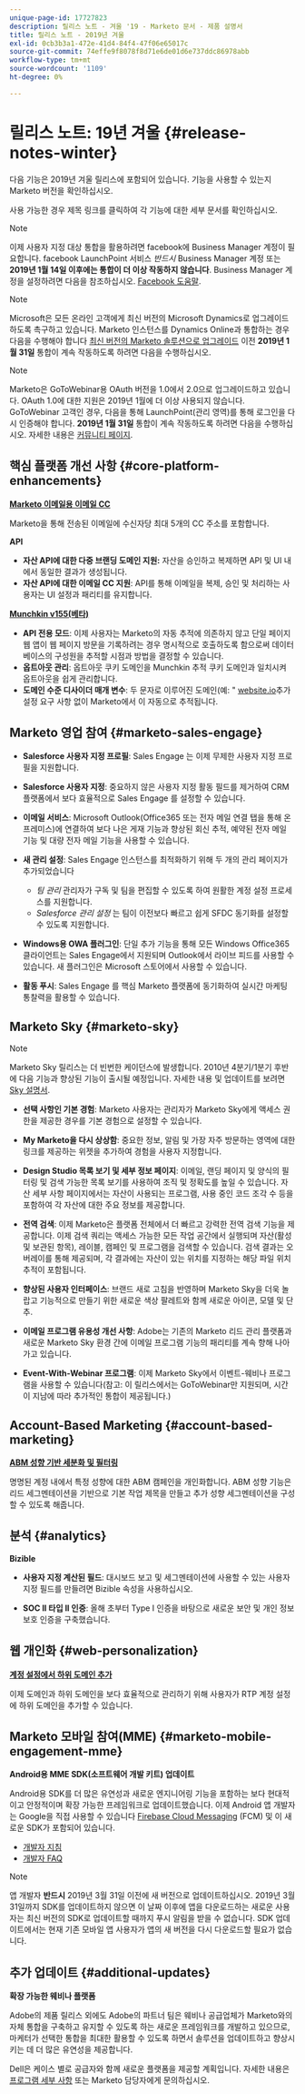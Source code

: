 ```yaml
---
unique-page-id: 17727823
description: 릴리스 노트 - 겨울 '19 - Marketo 문서 - 제품 설명서
title: 릴리스 노트 - 2019년 겨울
exl-id: 0cb3b3a1-472e-41d4-84f4-47f06e65017c
source-git-commit: 74effe9f8078f8d71e6de01d6e737ddc86978abb
workflow-type: tm+mt
source-wordcount: '1109'
ht-degree: 0%

---
```


# 릴리스 노트: 19년 겨울 {#release-notes-winter}

다음 기능은 2019년 겨울 릴리스에 포함되어 있습니다. 기능을 사용할 수 있는지 Marketo 버전을 확인하십시오.

사용 가능한 경우 제목 링크를 클릭하여 각 기능에 대한 세부 문서를 확인하십시오.

>[!NOTE]
>
>이제 사용자 지정 대상 통합을 활용하려면 facebook에 Business Manager 계정이 필요합니다. facebook LaunchPoint 서비스 *반드시* Business Manager 계정 또는 **2019년 1월 14일 이후에는 통합이 더 이상 작동하지 않습니다**. Business Manager 계정을 설정하려면 다음을 참조하십시오. [Facebook 도움말](https://www.facebook.com/business/help/1710077379203657).

>[!NOTE]
>
>Microsoft은 모든 온라인 고객에게 최신 버전의 Microsoft Dynamics로 업그레이드하도록 촉구하고 있습니다. Marketo 인스턴스를 Dynamics Online과 통합하는 경우 다음을 수행해야 합니다 [최신 버전의 Marketo 솔루션으로 업그레이드](/help/marketo/product-docs/crm-sync/microsoft-dynamics-sync/sync-setup/update-the-marketo-solution-for-microsoft-dynamics.md) 이전 **2019년 1월 31일** 통합이 계속 작동하도록 하려면 다음을 수행하십시오.

>[!NOTE]
>
>Marketo은 GoToWebinar용 OAuth 버전을 1.0에서 2.0으로 업그레이드하고 있습니다. OAuth 1.0에 대한 지원은 2019년 1월에 더 이상 사용되지 않습니다. GoToWebinar 고객인 경우, 다음을 통해 LaunchPoint(관리 영역)를 통해 로그인을 다시 인증해야 합니다. **2019년 1월 31일** 통합이 계속 작동하도록 하려면 다음을 수행하십시오. 자세한 내용은 [커뮤니티 페이지](https://nation.marketo.com/docs/DOC-6739-gotowebinar-authentication-change-take-action-before-1312019).

## 핵심 플랫폼 개선 사항 {#core-platform-enhancements}

**[Marketo 이메일용 이메일 CC](/help/marketo/product-docs/email-marketing/general/email-cc.md)**

Marketo을 통해 전송된 이메일에 수신자당 최대 5개의 CC 주소를 포함합니다.

**API**

* **자산 API에 대한 다중 브랜딩 도메인 지원:** 자산을 승인하고 복제하면 API 및 UI 내에서 동일한 결과가 생성됩니다.
* **자산 API에 대한 이메일 CC 지원**: API를 통해 이메일을 복제, 승인 및 처리하는 사용자는 UI 설정과 패리티를 유지합니다.

**[Munchkin v155(베타)](https://developers.marketo.com/javascript-api/lead-tracking/configuration/)**

* **API 전용 모드**: 이제 사용자는 Marketo의 자동 추적에 의존하지 않고 단일 페이지 웹 앱이 웹 페이지 방문을 기록하려는 경우 명시적으로 호출하도록 함으로써 데이터베이스의 구성원을 추적할 시점과 방법을 결정할 수 있습니다.
* **옵트아웃 관리**: 옵트아웃 쿠키 도메인을 Munchkin 추적 쿠키 도메인과 일치시켜 옵트아웃을 쉽게 관리합니다.
* **도메인 수준 디사이더 매개 변수**: 두 문자로 이루어진 도메인(예: &quot; [website.io](https://website.io)추가 설정 요구 사항 없이 Marketo에서 이 자동으로 추적됩니다.

## Marketo 영업 참여 {#marketo-sales-engage}

* **Salesforce 사용자 지정 프로필**: Sales Engage 는 이제 무제한 사용자 지정 프로필을 지원합니다.

* **Salesforce 사용자 지정**: 중요하지 않은 사용자 지정 활동 필드를 제거하여 CRM 플랫폼에서 보다 효율적으로 Sales Engage 를 설정할 수 있습니다.
* **이메일 서비스**: Microsoft Outlook(Office365 또는 전자 메일 연결 탭을 통해 온프레미스)에 연결하여 보다 나은 게재 기능과 향상된 회신 추적, 예약된 전자 메일 기능 및 대량 전자 메일 기능을 사용할 수 있습니다.
* **새 관리 설정**: Sales Engage 인스턴스를 최적화하기 위해 두 개의 관리 페이지가 추가되었습니다

   * _팀 관리_ 관리자가 구독 및 팀을 편집할 수 있도록 하여 원활한 계정 설정 프로세스를 지원합니다.
   * _Salesforce 관리 설정_ 는 팀이 이전보다 빠르고 쉽게 SFDC 동기화를 설정할 수 있도록 지원합니다.

* **Windows용 OWA 플러그인**: 단일 추가 기능을 통해 모든 Windows Office365 클라이언트는 Sales Engage에서 지원되며 Outlook에서 라이브 피드를 사용할 수 있습니다. 새 플러그인은 Microsoft 스토어에서 사용할 수 있습니다.
* **활동 푸시**: Sales Engage 를 핵심 Marketo 플랫폼에 동기화하여 실시간 마케팅 통찰력을 활용할 수 있습니다.

## Marketo Sky {#marketo-sky}

>[!NOTE]
>
>Marketo Sky 릴리스는 더 빈번한 케이던스에 발생합니다. 2010년 4분기/1분기 후반에 다음 기능과 향상된 기능이 출시될 예정입니다. 자세한 내용 및 업데이트를 보려면 [Sky 설명서](https://help.marketo.com/).

* **선택 사항인 기본 경험**: Marketo 사용자는 관리자가 Marketo Sky에게 액세스 권한을 제공한 경우를 기본 경험으로 설정할 수 있습니다.

* **My Marketo을 다시 상상함**: 중요한 정보, 알림 및 가장 자주 방문하는 영역에 대한 링크를 제공하는 위젯을 추가하여 경험을 사용자 지정합니다.

* **Design Studio 목록 보기 및 세부 정보 페이지**: 이메일, 랜딩 페이지 및 양식의 필터링 및 검색 가능한 목록 보기를 사용하여 조직 및 정확도를 높일 수 있습니다. 자산 세부 사항 페이지에서는 자산이 사용되는 프로그램, 사용 중인 코드 조각 수 등을 포함하여 각 자산에 대한 주요 정보를 제공합니다.

* **전역 검색**: 이제 Marketo은 플랫폼 전체에서 더 빠르고 강력한 전역 검색 기능을 제공합니다. 이제 검색 쿼리는 액세스 가능한 모든 작업 공간에서 실행되며 자산(활성 및 보관된 항목), 레이블, 캠페인 및 프로그램을 검색할 수 있습니다. 검색 결과는 오버레이를 통해 제공되며, 각 결과에는 자산이 있는 위치를 지정하는 해당 파일 위치 추적이 포함됩니다.

* **향상된 사용자 인터페이스**: 브랜드 새로 고침을 반영하며 Marketo Sky을 더욱 놀랍고 기능적으로 만들기 위한 새로운 색상 팔레트와 함께 새로운 아이콘, 모델 및 단추.

* **이메일 프로그램 유용성 개선 사항**: Adobe는 기존의 Marketo 리드 관리 플랫폼과 새로운 Marketo Sky 환경 간에 이메일 프로그램 기능의 패리티를 계속 향해 나아가고 있습니다.
* **Event-With-Webinar 프로그램**: 이제 Marketo Sky에서 이벤트-웨비나 프로그램을 사용할 수 있습니다(참고: 이 릴리스에서는 GoToWebinar만 지원되며, 시간이 지남에 따라 추가적인 통합이 제공됩니다.)

## Account-Based Marketing {#account-based-marketing}

**[ABM 성향 기반 세분화 및 필터링](/help/marketo/product-docs/target-account-management/using-personas.md)**

명명된 계정 내에서 특정 성향에 대한 ABM 캠페인을 개인화합니다. ABM 성향 기능은 리드 세그멘테이션을 기반으로 기본 작업 제목을 만들고 추가 성향 세그멘테이션을 구성할 수 있도록 해줍니다.

## 분석 {#analytics}

**Bizible**

* **사용자 지정 계산된 필드**: 대시보드 보고 및 세그멘테이션에 사용할 수 있는 사용자 지정 필드를 만들려면 Bizible 속성을 사용하십시오.

* **SOC II 타입 II 인증**: 올해 초부터 Type I 인증을 바탕으로 새로운 보안 및 개인 정보 보호 인증을 구축했습니다.

## 웹 개인화 {#web-personalization}

**[계정 설정에서 하위 도메인 추가](/help/marketo/product-docs/web-personalization/getting-started/workspaces-in-web-personalization.md)**

이제 도메인과 하위 도메인을 보다 효율적으로 관리하기 위해 사용자가 RTP 계정 설정에 하위 도메인을 추가할 수 있습니다.

## Marketo 모바일 참여(MME) {#marketo-mobile-engagement-mme}

**Android용 MME SDK(소프트웨어 개발 키트) 업데이트**

Android용 SDK를 더 많은 유연성과 새로운 엔지니어링 기능을 포함하는 보다 현대적이고 안정적이며 확장 가능한 프레임워크로 업데이트했습니다. 이제 Android 앱 개발자는 Google을 직접 사용할 수 있습니다 [Firebase Cloud Messaging](https://firebase.google.com/docs/cloud-messaging/) (FCM) 및 이 새로운 SDK가 포함되어 있습니다.

* [개발자 지침](https://developers.marketo.com/mobile/installation/#android_adding_fcm_to_your_application)
* [개발자 FAQ](https://developers.marketo.com/mobile/installation/#android_fcm_faq)

>[!NOTE]
>
>앱 개발자 **반드시** 2019년 3월 31일 이전에 새 버전으로 업데이트하십시오. 2019년 3월 31일까지 SDK를 업데이트하지 않으면 이 날짜 이후에 앱을 다운로드하는 새로운 사용자는 최신 버전의 SDK로 업데이트할 때까지 푸시 알림을 받을 수 없습니다. SDK 업데이트에서는 현재 기존 모바일 앱 사용자가 앱의 새 버전을 다시 다운로드할 필요가 없습니다.

## 추가 업데이트 {#additional-updates}

**확장 가능한 웨비나 플랫폼**

Adobe의 제품 릴리스 외에도 Adobe의 파트너 팀은 웨비나 공급업체가 Marketo와의 자체 통합을 구축하고 유지할 수 있도록 하는 새로운 프레임워크를 개발하고 있으므로, 마케터가 선택한 통합을 최대한 활용할 수 있도록 하면서 솔루션을 업데이트하고 향상시키는 데 더 많은 유연성을 제공합니다.

Dell은 케이스 별로 공급자와 함께 새로운 플랫폼을 제공할 계획입니다. 자세한 내용은 [프로그램 세부 사항](https://www.marketo.com/why-marketo/partners/technology/) 또는 Marketo 담당자에게 문의하십시오.
